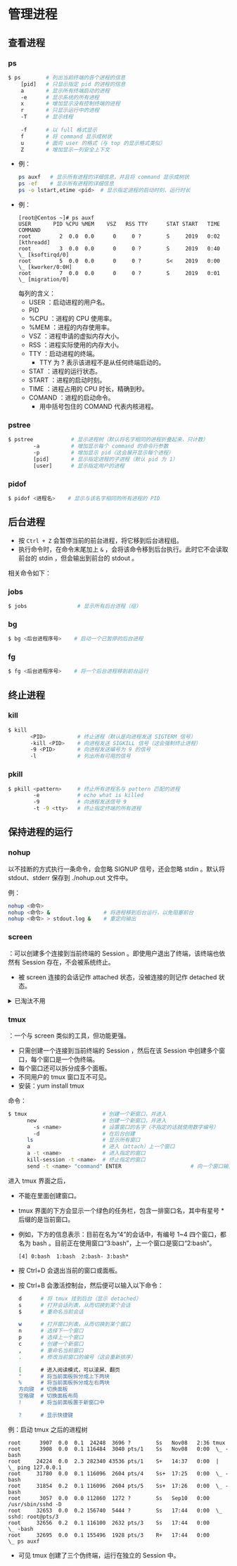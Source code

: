 # 管理进程

## 查看进程

### ps

```sh
$ ps        # 列出当前终端的各个进程的信息
    [pid]   # 只显示指定 pid 的进程的信息
    a       # 显示所有终端启动的进程
    -e      # 显示系统的所有进程
    x       # 增加显示没有控制终端的进程
    r       # 只显示运行中的进程
    -T      # 显示线程
  
    -f      # 以 full 格式显示
    f       # 将 command 显示成树状
    u       # 面向 user 的格式（与 top 的显示格式类似）
    Z       # 增加显示一列安全上下文
```
- 例：
    ```sh
    ps auxf   # 显示所有进程的详细信息，并且将 command 显示成树状
    ps -ef    # 显示所有进程的详细信息
    ps -o lstart,etime <pid>  # 显示指定进程的启动时刻、运行时长
    ```
- 例：
    ```
    [root@Centos ~]# ps auxf
    USER       PID %CPU %MEM    VSZ   RSS TTY      STAT START   TIME COMMAND
    root         2  0.0  0.0      0     0 ?        S     2019   0:02 [kthreadd]
    root         3  0.0  0.0      0     0 ?        S     2019   0:40  \_ [ksoftirqd/0]
    root         5  0.0  0.0      0     0 ?        S<    2019   0:00  \_ [kworker/0:0H]
    root         7  0.0  0.0      0     0 ?        S     2019   0:01  \_ [migration/0]
    ```
    每列的含义：
    - USER ：启动进程的用户名。
    - PID
    - %CPU ：进程的 CPU 使用率。
    - %MEM ：进程的内存使用率。
    - VSZ ：进程申请的虚拟内存大小。
    - RSS ：进程实际使用的内存大小。
    - TTY ：启动进程的终端。
      - TTY 为 ? 表示该进程不是从任何终端启动的。
    - STAT ：进程的运行状态。
    - START ：进程的启动时刻。
    - TIME ：进程占用的 CPU 时长，精确到秒。
    - COMAND ：进程的启动命令。
      - 用中括号包住的 COMAND 代表内核进程。

### pstree

```sh
$ pstree            # 显示进程树（默认将名字相同的进程折叠起来，只计数）
        -a          # 增加显示每个 command 的命令行参数
        -p          # 增加显示 pid（这会展开显示每个进程）
        [pid]       # 显示指定进程的子进程（默认 pid 为 1）
        [user]      # 显示指定用户的进程
```

### pidof

```sh
$ pidof <进程名>    # 显示与该名字相同的所有进程的 PID
```

## 后台进程

- 按 `Ctrl + Z` 会暂停当前的前台进程，将它移到后台进程组。
- 执行命令时，在命令末尾加上 `&` ，会将该命令移到后台执行。此时它不会读取前台的 stdin ，但会输出到前台的 stdout 。

相关命令如下：

### jobs

```sh
$ jobs                # 显示所有后台进程（组）
```

### bg

```sh
$ bg <后台进程序号>    # 启动一个已暂停的后台进程
```

### fg

```sh
$ fg <后台进程序号>    # 将一个后台进程移到前台运行
```

## 终止进程

### kill

```sh
$ kill
       <PID>          # 终止进程（默认是向进程发送 SIGTERM 信号）
       -kill <PID>    # 向进程发送 SIGKILL 信号（这会强制终止进程）
       -9 <PID>       # 向进程发送编号为 9 的信号
       -l             # 列出所有可用的信号
```

### pkill

```sh
$ pkill <pattern>     # 终止所有进程名与 pattern 匹配的进程
        -e            # echo what is killed
        -9            # 向进程发送信号 9
        -t -9 <tty>   # 终止指定终端的所有进程
```

## 保持进程的运行

### nohup

以不挂断的方式执行一条命令，会忽略 SIGNUP 信号，还会忽略 stdin 。默认将 stdout、stderr 保存到 ./nohup.out 文件中。

例：
```sh
nohup <命令>
nohup <命令> &                 # 将进程移到后台运行，以免阻塞前台
nohup <命令> > stdout.log &    # 重定向输出
```

### screen

：可以创建多个连接到当前终端的 Session 。即使用户退出了终端，该终端也依然有 Session 存在，不会被系统终止。
- 被 screen 连接的会话记作 attached 状态，没被连接的则记作 detached 状态。

<details>
<summary>已淘汰不用</summary>

安装：yum install screen

命令：
```sh
$ screen           # 创建一个新会话，并进入其 shell
        -ls        # 列出所有会话
        -dm        # 创建一个脱离的新会话
        -r <pid>   # 连接到一个脱离的会话
        -s <shell> # 指定使用的 shell
        -S <name>  # 指定会话的名字（这会命名为<pid>.<name>，默认的命名为<pid>.<tty>.<host>）
        -L         # 自动将该会话的终端日志记录到/home/screenlog.0 文件中（数字会递增）
```

</details>

### tmux

：一个与 screen 类似的工具，但功能更强。
- 只需创建一个连接到当前终端的 Session ，然后在该 Session 中创建多个窗口，每个窗口是一个伪终端。
- 每个窗口还可以拆分成多个面板。
- 不同用户的 tmux 窗口互不可见。
- 安装：yum install tmux

命令：
```sh
$ tmux                        # 创建一个新窗口，并进入
      new                     # 创建一个新窗口，并进入
        -s <name>             # 设置窗口的名字（不指定的话就使用数字编号）
        -d                    # 在后台创建
      ls                      # 显示所有窗口
      a                       # 进入（attach）上一个窗口
      a -t <name>             # 进入指定的窗口
      kill-session -t <name>  # 终止指定的窗口
      send -t <name> "command" ENTER                      # 向一个窗口输入一条命令，再输入 ENTER
```

进入 tmux 界面之后，
- 不能在里面创建窗口。
- tmux 界面的下方会显示一个绿色的任务栏，包含一排窗口名，其中有星号 * 后缀的是当前窗口。
- 例如，下方的信息表示：目前在名为“4”的会话中，有编号 1~4 四个窗口，都名为 bash 。目前正在使用窗口“3:bash”，上一个窗口是窗口“2:bash”。
  ```
  [4] 0:bash  1:bash  2:bash- 3:bash*  
  ```
- 按 Ctrl+D 会退出当前的窗口或面板。
- 按 Ctrl+B 会激活控制台，然后便可以输入以下命令：

  ```sh
  d      # 将 tmux 挂到后台（显示 detached）
  s      # 打开会话列表，从而切换到某个会话
  $      # 重命名当前会话
  
  w      # 打开窗口列表，从而切换到某个窗口
  n      # 选择下一个窗口
  p      # 选择上一个窗口
  c      # 创建一个新窗口
  ,      # 重命名当前窗口
  .      # 修改当前窗口的编号（这会重新排序）
  
  [      # 进入阅读模式，可以滚屏、翻页
  "      # 将当前面板拆分成上下两块
  %      # 将当前面板拆分成左右两块
  方向键  # 切换面板
  空格键  # 切换面板布局
  !      # 将当前面板置于新窗口中
  
  ?      # 显示快捷键
  ```

例：启动 tmux 之后的进程树
```
root      3907  0.0  0.1  24248  3696 ?        Ss   Nov08   2:36 tmux
root      3908  0.0  0.1 116484  3040 pts/1    Ss   Nov08   0:00  \_ -bash
root     24224  0.0  2.3 282340 43536 pts/1    S+   14:37   0:00  |   \_ ping 127.0.0.1
root     31780  0.0  0.1 116096  2604 pts/4    Ss+  17:25   0:00  \_ -bash
root     31854  0.2  0.1 116096  2604 pts/5    Ss+  17:26   0:00  \_ -bash
root      3057  0.0  0.0 112860  1272 ?        Ss   Sep10   0:00 /usr/sbin/sshd -D
root     32653  0.0  0.2 156740  5444 ?        Ss   17:44   0:00  \_ sshd: root@pts/3
root     32656  0.2  0.1 116100  2632 pts/3    Ss   17:44   0:00      \_ -bash
root     32695  0.0  0.1 155496  1928 pts/3    R+   17:44   0:00          \_ ps auxf
```
- 可见 tmux 创建了三个伪终端，运行在独立的 Session 中。
